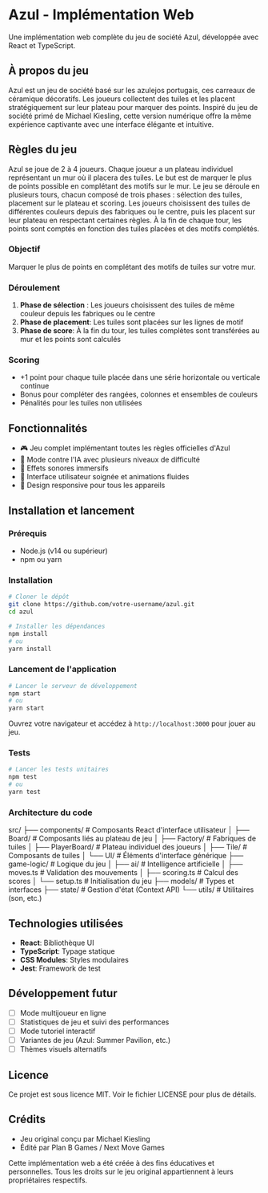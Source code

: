 # Azul - Implémentation Web

Une implémentation web complète du jeu de société Azul, développée avec React et TypeScript.


## À propos du jeu

Azul est un jeu de société basé sur les azulejos portugais, ces carreaux de céramique décoratifs. Les joueurs collectent des tuiles et les placent stratégiquement sur leur plateau pour marquer des points. Inspiré du jeu de société primé de Michael Kiesling, cette version numérique offre la même expérience captivante avec une interface élégante et intuitive.

## Règles du jeu

Azul se joue de 2 à 4 joueurs. Chaque joueur a un plateau individuel représentant un mur où il placera des tuiles. Le but est de marquer le plus de points possible en complétant des motifs sur le mur. Le jeu se déroule en plusieurs tours, chacun composé de trois phases : sélection des tuiles, placement sur le plateau et scoring. Les joueurs choisissent des tuiles de différentes couleurs depuis des fabriques ou le centre, puis les placent sur leur plateau en respectant certaines règles. À la fin de chaque tour, les points sont comptés en fonction des tuiles placées et des motifs complétés.

### Objectif

Marquer le plus de points en complétant des motifs de tuiles sur votre mur.

### Déroulement

1. **Phase de sélection** : Les joueurs choisissent des tuiles de même couleur depuis les fabriques ou le centre
2. **Phase de placement**: Les tuiles sont placées sur les lignes de motif
3. **Phase de score**: À la fin du tour, les tuiles complètes sont transférées au mur et les points sont calculés

### Scoring

- +1 point pour chaque tuile placée dans une série horizontale ou verticale continue
- Bonus pour compléter des rangées, colonnes et ensembles de couleurs
- Pénalités pour les tuiles non utilisées

## Fonctionnalités

- 🎮 Jeu complet implémentant toutes les règles officielles d'Azul
- 🤖 Mode contre l'IA avec plusieurs niveaux de difficulté
- 🎵 Effets sonores immersifs
- 🎨 Interface utilisateur soignée et animations fluides
- 📱 Design responsive pour tous les appareils

## Installation et lancement

### Prérequis

- Node.js (v14 ou supérieur)
- npm ou yarn

### Installation

```bash
# Cloner le dépôt
git clone https://github.com/votre-username/azul.git
cd azul

# Installer les dépendances
npm install
# ou
yarn install
```

### Lancement de l'application

```bash
# Lancer le serveur de développement
npm start
# ou
yarn start
```

Ouvrez votre navigateur et accédez à `http://localhost:3000` pour jouer au jeu.

### Tests

```bash
# Lancer les tests unitaires
npm test
# ou
yarn test
```

### Architecture du code

src/
├── components/       # Composants React d'interface utilisateur
│   ├── Board/        # Composants liés au plateau de jeu
│   ├── Factory/      # Fabriques de tuiles
│   ├── PlayerBoard/  # Plateau individuel des joueurs
│   ├── Tile/         # Composants de tuiles
│   └── UI/           # Éléments d'interface générique
├── game-logic/       # Logique du jeu
│   ├── ai/           # Intelligence artificielle
│   ├── moves.ts      # Validation des mouvements
│   ├── scoring.ts    # Calcul des scores
│   └── setup.ts      # Initialisation du jeu
├── models/           # Types et interfaces
├── state/            # Gestion d'état (Context API)
└── utils/            # Utilitaires (son, etc.)

## Technologies utilisées

- **React**: Bibliothèque UI
- **TypeScript**: Typage statique
- **CSS Modules**: Styles modulaires
- **Jest**: Framework de test

## Développement futur

- [ ] Mode multijoueur en ligne
- [ ] Statistiques de jeu et suivi des performances
- [ ] Mode tutoriel interactif
- [ ] Variantes de jeu (Azul: Summer Pavilion, etc.)
- [ ] Thèmes visuels alternatifs

## Licence

Ce projet est sous licence MIT. Voir le fichier LICENSE pour plus de détails.

## Crédits

- Jeu original conçu par Michael Kiesling
- Édité par Plan B Games / Next Move Games

Cette implémentation web a été créée à des fins éducatives et personnelles. Tous les droits sur le jeu original appartiennent à leurs propriétaires respectifs.

